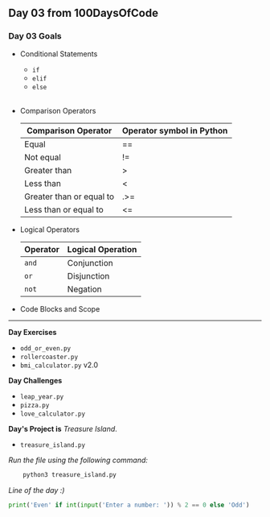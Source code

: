 ## Day 03 from 100DaysOfCode

### Day 03 Goals

- Conditional Statements
 
  - `if`
  - `elif`
  - `else`
  <br><br>
  
- Comparison Operators
  
  | Comparison Operator      | Operator symbol in Python |
  |--------------------------|---------------------------|
  | Equal                    | ==                        |
  | Not equal                | !=                        |
  | Greater than             | >                         |
  | Less than                | <                         |
  | Greater than or equal to | .>=                       |         
  | Less than or equal to    | <=                        |


- Logical Operators
   
   | Operator | Logical Operation |
   |----------|-------------------|
   | `and`    | Conjunction       |
   | `or`     | Disjunction       |
   | `not`    | Negation          |
- Code Blocks and Scope 

___
**Day Exercises**

- `odd_or_even.py`
- `rollercoaster.py`
- `bmi_calculator.py` v2.0


**Day Challenges**

- `leap_year.py`
- `pizza.py`
- `love_calculator.py`

**Day's Project is** *Treasure Island*.

- `treasure_island.py` 

*Run the file using the following command:*

``` bash
    python3 treasure_island.py
```

*Line of the day :)*
```python
print('Even' if int(input('Enter a number: ')) % 2 == 0 else 'Odd')
```
